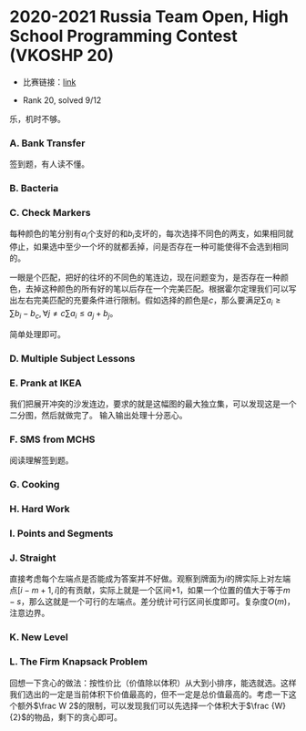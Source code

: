 # 2020-2021 Russia Team Open, High School Programming Contest (VKOSHP 20)

- 比赛链接：[link](https://codeforces.com/gym/102893)

- Rank 20, solved 9/12

乐，机时不够。

### A. Bank Transfer

签到题，有人读不懂。

### B. Bacteria

### C. Check Markers

每种颜色的笔分别有$a_i$个支好的和$b_i$支坏的，每次选择不同色的两支，如果相同就停止，如果选中至少一个坏的就都丢掉，问是否存在一种可能使得不会选到相同的。

一眼是个匹配，把好的往坏的不同色的笔连边，现在问题变为，是否存在一种颜色，去掉这种颜色的所有好的笔以后存在一个完美匹配。根据霍尔定理我们可以写出左右完美匹配的充要条件进行限制。假如选择的颜色是$c$，那么要满足$\sum a_i \geq \sum b_i-b_c,\forall j\neq c \sum a_i\leq a_j+b_j$。

简单处理即可。

### D. Multiple Subject Lessons

### E. Prank at IKEA

我们把展开冲突的沙发连边，要求的就是这幅图的最大独立集，可以发现这是一个二分图，然后就做完了。
输入输出处理十分恶心。

### F. SMS from MCHS

阅读理解签到题。

### G. Cooking
### H. Hard Work
### I. Points and Segments

### J. Straight

直接考虑每个左端点是否能成为答案并不好做。观察到牌面为$i$的牌实际上对左端点$[i-m+1,i]$的有贡献，实际上就是一个区间+1，如果一个位置的值大于等于$m-s$，那么这就是一个可行的左端点。差分统计可行区间长度即可。复杂度$O(m)$，注意边界。

### K. New Level

### L. The Firm Knapsack Problem

回想一下贪心的做法：按性价比（价值除以体积）从大到小排序，能选就选。这样我们选出的一定是当前体积下价值最高的，但不一定是总价值最高的。考虑一下这个额外$\frac W 2$的限制，可以发现我们可以先选择一个体积大于$\frac {W}{2}$的物品，剩下的贪心即可。